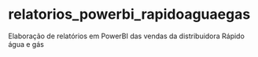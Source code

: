 # relatorios_powerbi_rapidoaguaegas
Elaboração de relatórios em PowerBI das vendas da distribuidora Rápido água e gás
